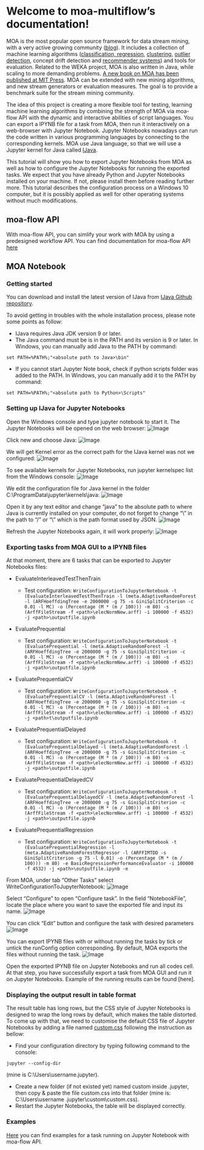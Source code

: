 # Welcome to moa-multiflow’s documentation!

MOA is the most popular open source framework for data stream mining, with a very active growing community ([blog](https://moa.cms.waikato.ac.nz/blog/)). It includes a collection of machine learning algorithms ([classification, regression](https://moa.cms.waikato.ac.nz/details/classification/), [clustering](https://moa.cms.waikato.ac.nz/details/stream-clustering/), [outlier detection](https://moa.cms.waikato.ac.nz/details/outlier-detection/), concept drift detection and [recommender systems](https://moa.cms.waikato.ac.nz/details/recommender-systems/)) and tools for evaluation. Related to the WEKA project, MOA is also written in Java, while scaling to more demanding problems. [A new book on MOA has been published at MIT Press](https://moa.cms.waikato.ac.nz/book/). MOA can be extended with new mining algorithms, and new stream generators or evaluation measures. The goal is to provide a benchmark suite for the stream mining community.

The idea of this project is creating a more flexible tool for testing, learning machine learning algorithms by combining the strength of MOA via moa-flow API with the dynamic and interactive abilities of script languages. You can export a IPYNB file for a task from MOA, then run it interactively on a web-browser with Jupyter Notebook. Jupyter Notebooks nowadays can run the code written in various programming languages by connecting to the corresponding kernels. MOA use Java language, so that we will use a Jupyter kernel for Java called [IJava](https://github.com/SpencerPark/IJava).


This tutorial will show you how to export Jupyter Notebooks from MOA as well as how to configure the Jupyter Notebooks for running the exported tasks. We expect that you have already Python and Jupyter Notebooks installed on your machine. If not, please install them before reading further more. This tutorial describes the configuration process on a Windows 10 computer, but it is possibly applied as well for other operating systems without much modifications. 

## moa-flow API
With moa-flow API, you can simlify your work with MOA by using a predesigned workflow API. You can find documentation for moa-flow API [here](https://github.com/Waikato/moa-flow/blob/master/README.md)

## MOA Notebook
### Getting started
You can download and install the latest version of IJava from [IJava Github repository](https://github.com/SpencerPark/IJava).

To avoid getting in troubles with the whole installation process, please note some
points as follow:
- IJava requires Java JDK version 9 or later.
- The Java command must be is in the PATH and its version is 9 or later. In
Windows, you can manually add Java to the PATH by command:
```
set PATH=%PATH%;"<absolute path to Java>\bin"
```
- If you cannot start Jupyter Note book, check if python scripts folder was added
to the PATH. In Windows, you can manually add it to the PATH by command:
```
set PATH=%PATH%;"<absolute path to Python>\Scripts"
```
### Setting up IJava for Jupyter Notebooks
Open the Windows console and type jupyter notebook to start it. The Jupyter Notebooks will be opened on the web browser:
![Image](/images/jb-homepage.png)

Click new and choose Java:
![Image](/images/jp-kernel.PNG)

We will get Kernel error as the correct path for the IJava kernel was not we configured:
![Image](/images/jp-kernelerror.png)

To see available kernels for Jupyter Notebooks, run jupyter kernelspec list from the Windows console:
![Image](/images/jp-kernellist.png)

We edit the configuration file for Java kernel in the folder C:\ProgramData\jupyter\kernels\java:
![Image](/images/jp-kernelfolder.png)

Open it by any text editor and change “java” to the absolute path to where Java is currently installed on your computer, do not forget to change “\” in the path to “/” or “\\” which is the path format used by JSON.
![Image](/images/jp-javakernel-config.PNG)

Refresh the Jupyter Notebooks again, it will work properly:
![Image](/images/jp-kernel-success.png)

### Exporting tasks from MOA GUI to a IPYNB files
At that moment, there are 6 tasks that can be exported to Jupyter Notebooks files:
- EvaluateInterleavedTestThenTrain
  * Test configuration: 
` WriteConfigurationToJupyterNotebook -t (EvaluateInterleavedTestThenTrain -l (meta.AdaptiveRandomForest -l (ARFHoeffdingTree -e 2000000 -g 75 -s GiniSplitCriterion -c 0.01 -l MC) -o (Percentage (M * (m / 100))) -m 80) -s (ArffFileStream -f <path>\elecNormNew.arff) -i 100000 -f 4532) -j <path>\outputfile.ipynb `
  
- EvaluatePrequential
  * Test configuration: 
` WriteConfigurationToJupyterNotebook -t (EvaluatePrequential -l (meta.AdaptiveRandomForest -l (ARFHoeffdingTree -e 2000000 -g 75 -s GiniSplitCriterion -c 0.01 -l MC) -o (Percentage (M * (m / 100))) -m 80) -s (ArffFileStream -f <path>\elecNormNew.arff) -i 100000 -f 4532) -j <path>\outputfile.ipynb `
  
- EvaluatePrequentialCV
  * Test configuration: 
` WriteConfigurationToJupyterNotebook -t (EvaluatePrequentialCV -l (meta.AdaptiveRandomForest -l (ARFHoeffdingTree -e 2000000 -g 75 -s GiniSplitCriterion -c 0.01 -l MC) -o (Percentage (M * (m / 100))) -m 80) -s (ArffFileStream -f <path>\elecNormNew.arff) -i 100000 -f 4532) -j <path>t\outputfile.ipynb `
  
- EvaluatePrequentialDelayed
  * Test configuration: 
` WriteConfigurationToJupyterNotebook -t (EvaluatePrequentialDelayed -l (meta.AdaptiveRandomForest -l (ARFHoeffdingTree -e 2000000 -g 75 -s GiniSplitCriterion -c 0.01 -l MC) -o (Percentage (M * (m / 100))) -m 80) -s (ArffFileStream -f <path>\elecNormNew.arff) -i 100000 -f 4532) -j <path>\outputfile.ipynb `
  
- EvaluatePrequentialDelayedCV
  * Test configuration: 
` WriteConfigurationToJupyterNotebook -t (EvaluatePrequentialDelayedCV -l (meta.AdaptiveRandomForest -l (ARFHoeffdingTree -e 2000000 -g 75 -s GiniSplitCriterion -c 0.01 -l MC) -o (Percentage (M * (m / 100))) -m 80) -s (ArffFileStream -f <path>\elecNormNew.arff) -i 100000 -f 4532) -j <path>\outputfile.ipynb `

- EvaluatePrequentialRegression
  * Test configuration: 
` WriteConfigurationToJupyterNotebook -t (EvaluatePrequentialRegression -l (meta.AdaptiveRandomForestRegressor -l (ARFFIMTDD -s GiniSplitCriterion -g 75 -l 0.01) -o (Percentage (M * (m / 100))) -m 80) -e BasicRegressionPerformanceEvaluator -i 100000 -f 4532) -j <path>\outputfile.ipynb -e `

From MOA, under tab “Other Tasks” select WriteConfigurationToJupyterNotebook:
![Image](/images/moa-jb-home.png)

Select “Configure” to open “Configure task”. In the field “NotebookFile”, locate the place where you want to save the exported file and input its name.
![Image](/images/moa-jb-savefile.PNG)

You can click “Edit” button and configure the task with desired parameters
![Image](/images/moa-jb-edittasks.PNG)

You can export IPYNB files with or without running the tasks by tick or untick the runConfig option corresponding. By default, MOA exports the files without running the task.
![Image](/images/moa-jb-runconfig.PNG)

Open the exported IPYNB file on Jupyter Notebooks and run all codes cell. At that step, you have successfully export a task from MOA GUI and run it on Jupyter Notebooks. Example of the running results can be found [here].

### Displaying the output result in table format
The result table has long rows, but the CSS style of Jupyter Notebooks is designed to wrap the long rows by default, which makes the table distorted. To come up with that, we need to customise the default CSS file of Jupyter Notebooks by adding a file named [custom.css](/css/custom.css) following the instruction as bellow:
-	Find your configuration directory by typing following command to the console: 
```
jupyter --config-dir 
```
(mine is C:\Users\username\.jupyter). 
-	Create a new folder (if not existed yet) named custom inside .jupyter\, then copy & paste the file custom.css into that folder (mine is: C:\Users\username \.jupyter\custom\custom.css).
-	Restart the Jupyter Notebooks, the table will be displayed correctly.

### Examples
[Here](/examples/example.ipynb) you can find examples for a task running on Jupyter Notebook with moa-flow API.
